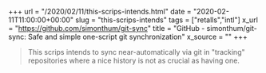 +++
url = "/2020/02/11/this-scrips-intends.html"
date = "2020-02-11T11:00:00+00:00"
slug = "this-scrips-intends"
tags = ["retalls","intl"]
x_url = "https://github.com/simonthum/git-sync"
title = "GitHub - simonthum/git-sync: Safe and simple one-script git synchronization"
x_source = ""
+++


> This scrips intends to sync near-automatically via git in "tracking" repositories where a nice history is not as crucial as having one.

